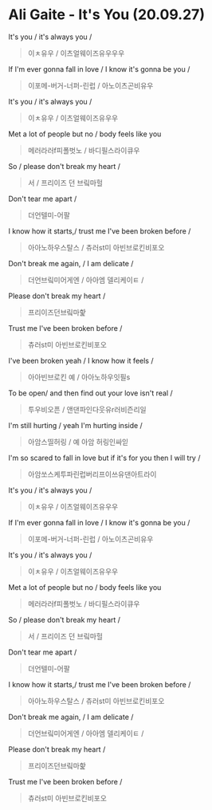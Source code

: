# Ali Gaite - It's You (20.09.27)

It's you / it's always you /

> 이ㅊ유우 / 이츠얼웨이즈유우우우

If I'm ever gonna fall in love / I know it's gonna be you /

> 이포메-버거-너퍼-린럽 / 아노이츠곤비유우 

It's you / it's always you /

> 이ㅊ유우 / 이츠얼웨이즈유우우

Met a lot of people but no / body feels like you

> 메러라러f피폴벗노 / 바디필스라이큐우 

So / please don't break my heart /

> 서 / 프리이즈 던 브맄마헐

Don't tear me apart /

> 더언텔미-어팔

I know how it starts,/ trust me I've been broken before /

> 아아노하우스탈스 / 츄러st미 아빈브로킨비포오

Don't break me again, / I am delicate /

> 더언브맄미어게엔 / 아아엠 델리케이ㅌ /	

Please don't break my heart /

> 프리이즈던브맄마핥

Trust me I've been broken before /

> 츄러st미 아빈브로킨비포오

I've been broken yeah / I know how it feels /

> 아아빈브로킨 예 / 아아노하우잇필s

To be open/ and then find out your love isn't real /

> 투우비오픈 / 앤댄파인다웃유r러비즌리일

I'm still hurting / yeah I'm hurting inside /

> 아암스띨허링 / 예 아암 허링인싸읻

I'm so scared to fall in love but if it's for you then I will try /

> 아암쏘스케투파린럽버리프이쓰유댄아트라이

It's you / it's always you /

> 이ㅊ유우 / 이츠얼웨이즈유우우

If I'm ever gonna fall in love / I know it's gonna be you /

> 이포메-버거-너퍼-린럽 / 아노이츠곤비유우 

It's you / it's always you /

> 이ㅊ유우 / 이츠얼웨이즈유우우

Met a lot of people but no / body feels like you 

> 메러라러f피폴벗노 / 바디필스라이큐우 

So / please don't break my heart /

> 서 / 프리이즈 던 브맄마헐

Don't tear me apart /

> 더언텔미-어팔

I know how it starts,/ trust me I've been broken before /

>아아노하우스탈스 / 츄러st미 아빈브로킨비포오

Don't break me again, / I am delicate /

> 더언브맄미어게엔 / 아아엠 델리케이ㅌ /	

Please don't break my heart /

> 프리이즈던브맄마핥

Trust me I've been broken before /

> 츄러st미 아빈브로킨비포오